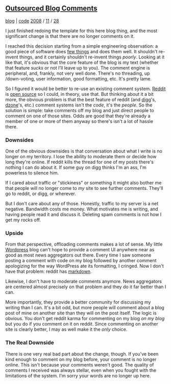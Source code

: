 
## [Outsourced Blog Comments][39]

   [39]: http://journal.stuffwithstuff.com/2008/11/28/outsourced-blog-comments/ (Outsourced Blog Comments)

[blog][40] | [code][41] [2008][42] / [11][43] / [28][44]

   [40]: http://journal.stuffwithstuff.com/category/blog/ (View all posts in blog)
   [41]: http://journal.stuffwithstuff.com/category/code/ (View all posts in code)
   [42]: http://journal.stuffwithstuff.com/2008/ (year)
   [43]: http://journal.stuffwithstuff.com/2008/11/ (month)
   [44]: http://journal.stuffwithstuff.com/2008/11/28/

I just finished redoing the template for this here blog thing, and the most
significant change is that there are no longer comments on it.

I reached this decision starting from a simple engineering observation: a good
piece of software does [few things][45] and does them well. It shouldn't re-
invent things, and it certainly shouldn't re-invent things _poorly_. Looking
at it like that, it's obvious that the core feature of the blog is my text
(whether that feature _sucks_ or not I'll leave up to you). The comment engine
is peripheral, and, frankly, not very well done. There's no threading, up
/down-voting, user information, good formatting, etc. It's pretty lame.

   [45]: http://en.wikiquote.org/wiki/Antoine_de_Saint_Exup%C3%A9ry (Perfection is attained, not when no more can be added, but when no more can be removed.)

So I figured it would be better to re-use an existing comment system.
[Reddit][46] is [open source][47] so I could, in theory, use that. But
thinking about it a bit more, the obvious problem is that the best feature of
reddit (and [digg][48]'s, [dzone][49]'s, etc.) comment systems isn't the
_code_, it's the _people_. So the solution is simple: take comments off my
blog and just direct people to comment on one of those sites. Odds are good
that they're already a member of one or more of them anyway so there's isn't a
lot of hassle there.

   [46]: http://www.reddit.com/
   [47]: http://code.reddit.com/
   [48]: http://digg.com/
   [49]: http://www.dzone.com

### Downsides

One of the obvious downsides is that conversation about what I write is no
longer on my territory. I lose the ability to moderate them or decide how long
they're online. If reddit kills the thread for one of my posts there's nothing
I can do about it. If some guy on digg thinks I'm an ass, I'm powerless to
silence him.

If I cared about traffic or "stickiness" or something it might also bother me
that people will no longer come to _my_ site to see further comments. They'll
go to reddit, or digg, or wherever.

But I don't care about any of those. Honestly, traffic to my server is a net
negative. Bandwidth costs me money. What motivates me is writing, and having
people read it and discuss it. Deleting spam comments is not how I get my
rocks off.

### Upside

From that perspective, offloading comments makes a lot of sense. My little
[Wordpress][50] blog can't hope to provide a comment UI anywhere near as good
as most news aggregators out there. Every time I saw someone posting a comment
with code on my blog followed by another comment apologizing for the way
WordPress ate its formatting, I cringed. Now I don't have that problem: reddit
has [markdown][51].

   [50]: http://wordpress.org/
   [51]: http://daringfireball.net/projects/markdown/

Likewise, I don't have to moderate comments anymore. News aggregators are
centered almost precisely on that problem and they do it far better than I
can.

More importantly, they provide a better community for discussing my writing
than I can. It's a bit odd, but more people will comment about a blog post of
mine on another site than they will on the post itself. The logic is obvious.
You don't get reddit karma for commenting on my blog _on my blog_ but you do
if you comment on it on reddit. Since commenting on another site is clearly
better, I may as well make it the _only_ choice.

### The Real Downside

There is one very real bad part about the change, though. If you've been kind
enough to comment on my blog before, your comment is no longer online. This
isn't because your comments weren't good. The quality of comments I received
was always stellar, even when you fought with the limitations of the system.
I'm sorry your words are no longer up here.
